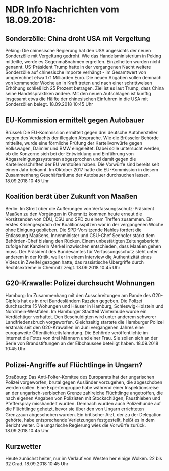 # NDR Info Nachrichten vom 18.09.2018:


## Sonderzölle: China droht USA mit Vergeltung
Peking: Die chinesische Regierung hat den USA angesichts der neuen Sonderzölle mit Vergeltung gedroht. Wie das Handelsministerium in Peking mitteilte, werde es Gegenmaßnahmen ergreifen. Einzelheiten wurden nicht genannt. US-Präsident Trump hatte in der vergangenen Nacht weitere Sonderzölle auf chinesische Importe verhängt - im Gesamtwert von umgerechnet etwa 171 Milliarden Euro. Die neuen Abgaben sollen demnach von kommender Woche an in Kraft treten und nach einer schrittweisen Erhöhung schließlich 25 Prozent betragen. Ziel ist es laut Trump, dass China seine Handelspraktiken ändere. Mit den neuen Aufschlägen ist künftig insgesamt etwa die Hälfte der chinesischen Einfuhren in die USA mit Sonderzöllen belegt. 18.09.2018 10:45 Uhr 

## EU-Kommission ermittelt gegen Autobauer
Brüssel: Die EU-Kommission ermittelt gegen drei deutsche Autohersteller wegen des Verdachts der illegalen Absprache. Wie die Brüsseler Behörde mitteilte, wurde eine förmliche Prüfung der Kartellvorwürfe gegen Volkswagen, Daimler und BMW eingeleitet. Dabei solle untersucht werden, ob die Konzerne sich bei der Entwicklung und Einführung von Abgasreinigungssystemen abgesprochen und damit gegen die Kartellvorschriften der EU verstoßen haben. Die Vorwürfe sind bereits seit einem Jahr bekannt. Im Oktober 2017 hatte die EU-Kommission in diesem Zusammenhang Geschäftsräume der Autobauer durchsuchen lassen. 18.09.2018 10:45 Uhr 

## Koalition berät über Zukunft von Maaßen
Berlin: Im Streit über die Äußerungen von Verfassungsschutz-Präsident Maaßen zu den Vorgängen in Chemnitz kommen heute erneut die Vorsitzenden von CDU, CSU und SPD zu einem Treffen zusammen. Ein erstes Krisengespräch der Koalitionsspitzen war in der vergangenen Woche ohne Einigung geblieben. Die SPD-Vorsitzende Nahles fordert die Entlassung Maaßens, Innenminister und CSU-Chef Seehofer stärkt dem Behörden-Chef bislang den Rücken. Einem unbestätigten Zeitungsbericht zufolge hat Kanzlerin Merkel inzwischen entschieden, dass Maaßen gehen muss. Der Präsident des Bundesamtes für Verfassungsschutz steht unter anderem in der Kritik, weil er in einem Interview die Authentizität eines Videos in Zweifel gezogen hatte, das rassistische Übergriffe durch Rechtsextreme in Chemnitz zeigt. 18.09.2018 10:45 Uhr 

## G20-Krawalle: Polizei durchsucht Wohnungen
Hamburg: Im Zusammenhang mit den Ausschreitungen am Rande des G20-Gipfels hat es in drei Bundesländern Razzien gegeben. Die Polizei durchsuchte 15 Wohungen und Häuser in Hamburg, Schleswig-Holstein und Nordrhein-Westfalen. Im Hamburger Stadtteil Winterhude wurde ein Verdächtiger verhaftet. Den Beschuldigten wird unter anderem schwerer Landfriedensbruch vorgeworfen. Gleichzeitig startete die Hamburger Polizei erstmals seit den G20-Krawallen im Juni vergangenen Jahres eine europaweite Öffentlichkeitsfahndung. Die Behörde veröffentlichte im Internet die Fotos von drei Männern und einer Frau. Sie sollen sich an der Serie von Brandstiftungen an der Elbchaussee beteiligt haben. 18.09.2018 10:45 Uhr 

## Polizei-Angriffe auf Flüchtlinge in Ungarn?
Straßburg: Das Anti-Folter-Komitee des Europarats hat der ungarischen Polizei vorgeworfen, brutal gegen Ausländer vorzugehen, die abgeschoben werden sollen. Eine Expertengruppe habe während einer Inspektionsreise an der ungarisch-serbischen Grenze zahlreiche Flüchtlinge angetroffen, die nach eigenen Angaben von Polizisten mit Stockschlägen, Fausthieben und Pfefferspray misshandelt wurden. Demnach wurden auch Polizeihunde auf die Flüchtlinge gehetzt, bevor sie über den von Ungarn errichteten Grenzzaun abgeschoben wurden. Ein britischer Arzt, der zu der Delegation gehörte, habe entsprechende Verletzungen festgestellt, heißt es in dem Bericht weiter. Die ungarische Regierung wies die Vorwürfe zurück. 18.09.2018 10:45 Uhr 

## Kurzwetter
Heute zunächst heiter, nur im Verlauf von Westen her einige Wolken. 22 bis 32 Grad. 18.09.2018 10:45 Uhr 
